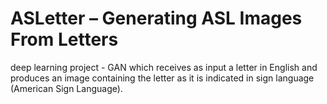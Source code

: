 # ASLetter – Generating ASL Images From Letters
 deep learning project - GAN which receives as input a letter in English and produces an image containing the letter as it is indicated in sign language (American Sign Language). 
